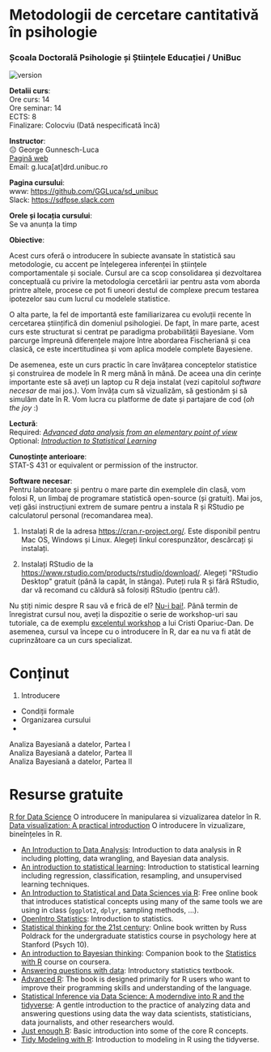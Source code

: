 # Metodologii de cercetare cantitativă în psihologie
### Școala Doctorală Psihologie și Științele Educației / UniBuc 

![version](https://img.shields.io/badge/Continut-20%25%20gata-red)

__Detalii curs__:  
Ore curs: 14  
Ore seminar: 14  
ECTS: 8  
Finalizare: Colocviu (Dată nespecificată încă)

__Instructor__:  
:expressionless: George Gunnesch-Luca  
[Pagină web](https://www.psychologie.rw.fau.de/team/wissenschaftliche-mitarbeiterinnen/george-luca/)  
Email: g.luca[at]drd.unibuc.ro  

__Pagina cursului__:    
www: https://github.com/GGLuca/sd_unibuc  
Slack: https://sdfpse.slack.com  

__Orele și locația cursului__:  
Se va anunța la timp  

__Obiective__:  

Acest curs oferă o introducere în subiecte avansate în statistică sau metodologie, cu accent pe înțelegerea inferenței în științele comportamentale și sociale. Cursul are ca scop consolidarea și dezvoltarea conceptuală cu privire la metodologia cercetării iar pentru asta vom aborda printre altele, procese ce pot fi uneori destul de complexe precum testarea ipotezelor sau cum lucrul cu modelele statistice.  

O alta parte, la fel de importantă este familiarizarea cu evoluții recente în cercetarea științifică din domeniul psihologiei. De fapt, în mare parte, acest curs este structurat si centrat pe paradigma probabilității Bayesiane. Vom parcurge împreună diferențele majore între abordarea Fischeriană și cea clasică, ce este incertitudinea și vom aplica modele complete Bayesiene.

De asemenea, este un curs practic în care învățarea conceptelor statistice și construirea de modele în R merg mână în mână. De aceea una din cerințe importante este să aveți un laptop cu R deja instalat (vezi capitolul *software necesar* de mai jos.). Vom învăța cum să vizualizăm, să gestionăm și să simulăm date în R. Vom lucra cu platforme de date și partajare de cod (*oh the joy* :)


__Lectură__:  
Required: [_Advanced data analysis from an elementary point of view_](https://www.stat.cmu.edu/~cshalizi/ADAfaEPoV/)  
Optional: [_Introduction to Statistical Learning_](http://www-bcf.usc.edu/~gareth/ISL/)  

__Cunoștințe anterioare__:  
STAT-S 431 or equivalent or permission of the instructor.

__Software necesar__:  
Pentru laboratoare și pentru o mare parte din exemplele din clasă, vom folosi R, un limbaj de programare statistică open-source (și gratuit). Mai jos, veți găsi instrucțiuni extrem de sumare pentru a instala R și RStudio pe calculatorul personal (recomandarea mea).  

1. Instalați R de la adresa https://cran.r-project.org/. Este disponibil pentru Mac OS, Windows și Linux. Alegeți linkul corespunzător, descărcați și instalați.  

2. Instalați RStudio de la https://www.rstudio.com/products/rstudio/download/. Alegeți "RStudio Desktop" gratuit (până la capăt, în stânga). Puteți rula R și fără RStudio, dar vă recomand cu căldură să folosiți RStudio (pentru că!).

Nu știți nimic despre R sau vă e frică de el? [Nu-i bai!](https://youtu.be/0DF4Cb-NeyM?t=1583). Până termin de înregistrat cursul nou, aveți la dispozitie o serie de workshop-uri sau tutoriale, ca de exemplu [excelentul workshop](https://www.youtube.com/playlist?list=PLzH57eq4okPYPdHc-eJV7FnAWw_iHHvNk) a lui Cristi Opariuc-Dan. De asemenea, cursul va începe cu o introducere în R, dar ea nu va fi atât de cuprinzătoare ca un curs specializat.

# Conținut

1. Introducere  
  * Condiții formale
  * Organizarea cursului
  * 
Analiza Bayesiană a datelor, Partea I  
Analiza Bayesiană a datelor, Partea II  
Analiza Bayesiană a datelor, Partea II  

# Resurse gratuite

[R for Data Science](https://r4ds.had.co.nz) O introducere în manipularea si vizualizarea datelor în R. 
[Data visualization: A practical introduction](http://socviz.co) O introducere în vizualizare, bineînțeles în R.
[]()
[]()
[]()
[]()
[]()
[]()
[]()

<ul>
<li><a href="https://michael-franke.github.io/intro-data-analysis/index.html">An Introduction to Data Analysis</a>: Introduction to data analysis in R including plotting, data wrangling, and Bayesian data analysis.</li>
<li><a href="https://statlearning.com/">An introduction to statistical learning</a>: Introduction to statistical learning including regression, classification, resampling, and unsupervised learning techniques.</li>
<li><a href="https://moderndive.com/">An Introduction to Statistical and Data Sciences via R</a>: Free online book that introduces statistical concepts using many of the same tools we are using in class (<code>ggplot2</code>, <code>dplyr</code>, sampling methods, &hellip;).</li>
<li><a href="https://www.openintro.org/book/stat/">OpenIntro Statistics</a>: Introduction to statistics.</li>
<li><a href="https://statsthinking21.org/">Statistical thinking for the 21st century</a>: Online book written by Russ Poldrack for the undergraduate statistics course in psychology here at Stanford (Psych 10).<br /></li>
<li><a href="https://statswithr.github.io/book/index.html">An introduction to Bayesian thinking</a>: Companion book to the <a href="https://www.coursera.org/specializations/statistics">Statistics with R</a> course on coursera.<br /></li>
<li><a href="https://crumplab.github.io/statistics/">Answering questions with data</a>: Introductory statistics textbook.</li>
<li><a href="http://adv-r.had.co.nz/">Advanced R</a>: The book is designed primarily for R users who want to improve their programming skills and understanding of the language.</li>
<li><a href="https://moderndive.com/index.html">Statistical Inference via Data Science: A moderndive into R and the tidyverse</a>: A gentle introduction to the practice of analyzing data and answering questions using data the way data scientists, statisticians, data journalists, and other researchers would.</li>
<li><a href="https://benwhalley.github.io/just-enough-r/">Just enough R</a>: Basic introduction into some of the core R concepts.</li>
<li><a href="https://www.tmwr.org/">Tidy Modeling with R</a>: Introduction to modeling in R using the tidyverse.</li>
</ul>

